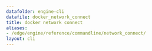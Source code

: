 ```yaml
---
datafolder: engine-cli
datafile: docker_network_connect
title: docker network connect
aliases:
- /edge/engine/reference/commandline/network_connect/
layout: cli
---
```


<!--
This page is automatically generated from Docker's source code. If you want to
suggest a change to the text that appears here, open a ticket or pull request
in the source repository on GitHub:

https://github.com/docker/cli
-->